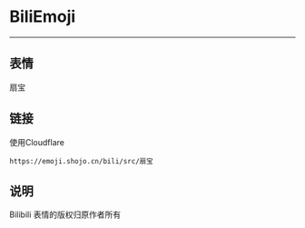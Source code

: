 # BiliEmoji
---
## 表情
扇宝
## 链接
使用Cloudflare
```
https://emoji.shojo.cn/bili/src/扇宝
```
## 说明
Bilibili 表情的版权归原作者所有
